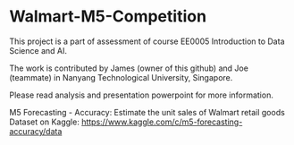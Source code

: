# Walmart-M5-Competition
This project is a part of assessment of course EE0005 Introduction to Data Science and AI.

The work is contributed by James (owner of this github) and Joe (teammate) in Nanyang Technological University, Singapore.

Please read analysis and presentation powerpoint for more information.

M5 Forecasting - Accuracy: Estimate the unit sales of Walmart retail goods
Dataset on Kaggle: https://www.kaggle.com/c/m5-forecasting-accuracy/data
